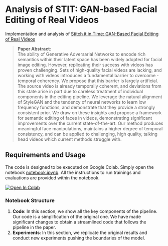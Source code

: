 # Analysis of STIT: GAN-based Facial Editing of Real Videos

Implementation and analysis of [Stitch it in Time: GAN-Based Facial Editing of Real Videos](https://stitch-time.github.io/)

>**Paper Abstract**: <br>
> The ability of Generative Adversarial Networks to encode rich semantics within their latent space has been widely adopted for facial image editing. However, replicating their success with videos has proven challenging. Sets of high-quality facial videos are lacking, and working with videos introduces a fundamental barrier to overcome - temporal coherency. We propose that this barrier is largely artificial. The source video is already temporally coherent, and deviations from this state arise in part due to careless treatment of individual components in the editing pipeline. We leverage the natural alignment of StyleGAN and the tendency of neural networks to learn low frequency functions, and demonstrate that they provide a strongly consistent prior. We draw on these insights and propose a framework for semantic editing of faces in videos, demonstrating significant improvements over the current state-of-the-art. Our method produces meaningful face manipulations, maintains a higher degree of temporal consistency, and can be applied to challenging, high quality, talking head videos which current methods struggle with.

## Requirements and Usage

The code is designed to be executed on Google Colab. Simply open the notebook [notebook.ipynb](notebook.ipynb). All the instructions to run trainings and evaluations are provided within the notebook.

[![Open In Colab](https://colab.research.google.com/assets/colab-badge.svg)](https://colab.research.google.com/github/francescotss/StyleGAN-video-editor/blob/main/notebook.ipynb)

### Notebook Structure

1. **Code**: In this section, we show all the key components of the pipeline. Our code is a simplification of the original one. We have made significant changes to obtain a streamlined code that follows the pipeline in the paper.
2. **Experiments**:  In this section, we replicate the original results and conduct new experiments pushing the boundaries of the model.
